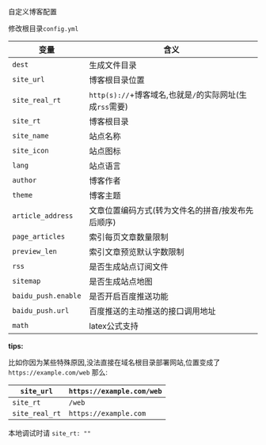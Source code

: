 自定义博客配置

修改根目录`config.yml`

|变量|含义|
|-|-|
|`dest`|生成文件目录|
|`site_url`|博客根目录位置|
|`site_real_rt`|`http(s)://`+博客域名,也就是`/`的实际网址(生成`rss`需要)|
|`site_rt`|博客根目录|
|`site_name`|站点名称|
|`site_icon`|站点图标|
|`lang`|站点语言|
|`author`|博客作者|
|`theme`|博客主题|
|`article_address`|文章位置编码方式(转为文件名的拼音/按发布先后顺序)|
|`page_articles`|索引每页文章数量限制|
|`preview_len`|索引文章预览默认字数限制|
|`rss`|是否生成站点订阅文件|
|`sitemap`|是否生成站点地图|
|`baidu_push.enable`|是否开启百度推送功能|
|`baidu_push.url`|百度推送的主动推送的接口调用地址|
|`math`|latex公式支持|

**tips:**

比如你因为某些特殊原因,没法直接在域名根目录部署网站,位置变成了 `https://example.com/web`
那么:

| `site_url`     | `https://example.com/web` |
| -------------- | ----------------------- |
| `site_rt`      | `/web`                  |
| `site_real_rt` | `https://example.com`     |

本地调试时请 `site_rt: ""`
